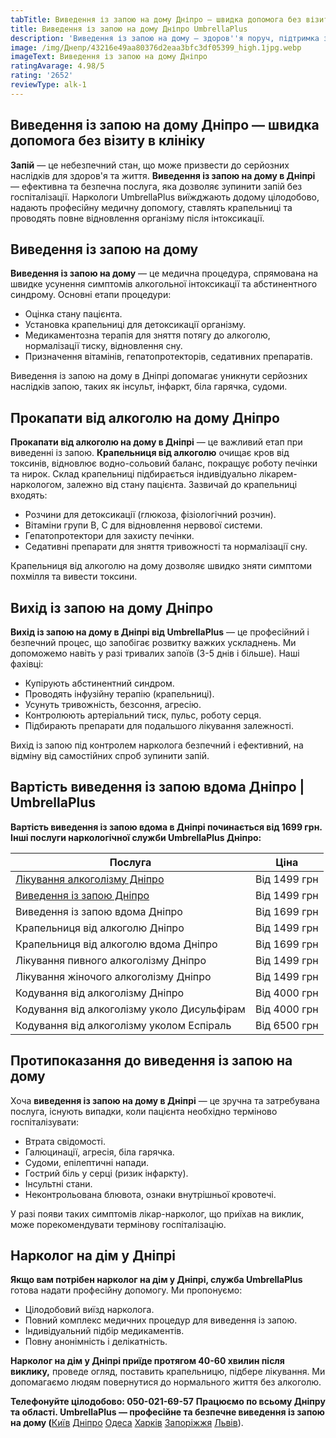 ```yaml
---
tabTitle: Виведення із запою на дому Дніпро — швидка допомога без візиту до клініки
title: Виведення із запою на дому Дніпро UmbrellaPlus
description: 'Виведення із запою на дому — здоров''я поруч, підтримка завжди!'
image: /img/Днепр/43216e49aa80376d2eaa3bfc3df05399_high.1jpg.webp
imageText: Виведення із запою на дому Дніпро
ratingAvarage: 4.98/5
rating: '2652'
reviewType: alk-1
---
```


## Виведення із запою на дому Дніпро — швидка допомога без візиту в клініку

**Запій** — це небезпечний стан, що може призвести до серйозних наслідків для здоров'я та життя. **Виведення із запою на дому в Дніпрі** — ефективна та безпечна послуга, яка дозволяє зупинити запій без госпіталізації. Наркологи UmbrellaPlus виїжджають додому цілодобово, надають професійну медичну допомогу, ставлять крапельниці та проводять повне відновлення організму після інтоксикації.

## Виведення із запою на дому

**Виведення із запою на дому** — це медична процедура, спрямована на швидке усунення симптомів алкогольної інтоксикації та абстинентного синдрому. Основні етапи процедури:

* Оцінка стану пацієнта.
* Установка крапельниці для детоксикації організму.
* Медикаментозна терапія для зняття потягу до алкоголю, нормалізації тиску, відновлення сну.
* Призначення вітамінів, гепатопротекторів, седативних препаратів.

Виведення із запою на дому в Дніпрі допомагає уникнути серйозних наслідків запою, таких як інсульт, інфаркт, біла гарячка, судоми.

## Прокапати від алкоголю на дому Дніпро

**Прокапати від алкоголю на дому в Дніпрі** — це важливий етап при виведенні із запою. **Крапельниця від алкоголю** очищає кров від токсинів, відновлює водно-сольовий баланс, покращує роботу печінки та нирок. Склад крапельниці підбирається індивідуально лікарем-наркологом, залежно від стану пацієнта. Зазвичай до крапельниці входять:

* Розчини для детоксикації (глюкоза, фізіологічний розчин).
* Вітаміни групи В, С для відновлення нервової системи.
* Гепатопротектори для захисту печінки.
* Седативні препарати для зняття тривожності та нормалізації сну.

Крапельниця від алкоголю на дому дозволяє швидко зняти симптоми похмілля та вивести токсини.

## Вихід із запою на дому Дніпро

**Вихід із запою на дому в Дніпрі від UmbrellaPlus** — це професійний і безпечний процес, що запобігає розвитку важких ускладнень. Ми допоможемо навіть у разі тривалих запоїв (3-5 днів і більше). Наші фахівці:

* Купірують абстинентний синдром.
* Проводять інфузійну терапію (крапельниці).
* Усунуть тривожність, безсоння, агресію.
* Контролюють артеріальний тиск, пульс, роботу серця.
* Підбирають препарати для подальшого лікування залежності.

Вихід із запою під контролем нарколога безпечний і ефективний, на відміну від самостійних спроб зупинити запій.

## Вартість виведення із запою вдома Дніпро | UmbrellaPlus

**Вартість виведення із запою вдома в Дніпрі починається від 1699 грн.** **Інші послуги наркологічної служби UmbrellaPlus Дніпро:**

| Послуга                                                                                              | Ціна         |
| ---------------------------------------------------------------------------------------------------- | ------------ |
| [Лікування алкоголізму Дніпро](https://umbrella-plus.com.ua/uk/dnepr/lechenie-alkogolizma-dnepr-ua/) | Від 1499 грн |
| [Виведення із запою Дніпро](https://umbrella-plus.com.ua/uk/dnepr/vivod-iz-zapoia-dnepr-ua/)         | Від 1499 грн |
| Виведення із запою вдома Дніпро                                                                      | Від 1699 грн |
| Крапельниця від алкоголю Дніпро                                                                      | Від 1499 грн |
| Крапельниця від алкоголю вдома Дніпро                                                                | Від 1699 грн |
| Лікування пивного алкоголізму Дніпро                                                                 | Від 1499 грн |
| Лікування жіночого алкоголізму Дніпро                                                                | Від 1499 грн |
| Кодування від алкоголізму Дніпро                                                                     | Від 4000 грн |
| Кодування від алкоголізму уколо Дисульфірам                                                          | Від 4000 грн |
| Кодування від алкоголізму уколом Еспіраль                                                            | Від 6500 грн |

## Протипоказання до виведення із запою на дому

Хоча **виведення із запою на дому в Дніпрі** — це зручна та затребувана послуга, існують випадки, коли пацієнта необхідно терміново госпіталізувати:

* Втрата свідомості.
* Галюцинації, агресія, біла гарячка.
* Судоми, епілептичні напади.
* Гострий біль у серці (ризик інфаркту).
* Інсультні стани.
* Неконтрольована блювота, ознаки внутрішньої кровотечі.

У разі появи таких симптомів лікар-нарколог, що приїхав на виклик, може порекомендувати термінову госпіталізацію.

## Нарколог на дім у Дніпрі

**Якщо вам потрібен нарколог на дім у Дніпрі, служба UmbrellaPlus** готова надати професійну допомогу. Ми пропонуємо:

* Цілодобовий виїзд нарколога.
* Повний комплекс медичних процедур для виведення із запою.
* Індивідуальний підбір медикаментів.
* Повну анонімність і делікатність.

**Нарколог на дім у Дніпрі приїде протягом 40-60 хвилин після виклику,** проведе огляд, поставить крапельницю, підбере лікування. Ми допомагаємо людям повернутися до нормального життя без алкоголю.

**Телефонуйте цілодобово: 050-021-69-57**
**Працюємо по всьому Дніпру та області. UmbrellaPlus — професійне та безпечне виведення із запою на дому (**[Київ](https://umbrella-plus.com.ua/uk/kiev/) [Дніпро](https://umbrella-plus.com.ua/uk/dnepr/) [Одеса](https://umbrella-plus.com.ua/uk/lechenie-alc/) [Харків](https://umbrella-plus.com.ua/uk/kharkiv/) [Запоріжжя](https://umbrella-plus.com.ua/uk/zaporozie/) [Львів](https://umbrella-plus.com.ua/uk/lviv/)).
